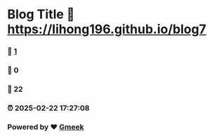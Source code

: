 # Blog Title :link: https://lihong196.github.io/blog7 
### :page_facing_up: [1](https://lihong196.github.io/blog7/tag.html) 
### :speech_balloon: 0 
### :hibiscus: 22 
### :alarm_clock: 2025-02-22 17:27:08 
### Powered by :heart: [Gmeek](https://github.com/Meekdai/Gmeek)
